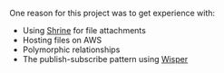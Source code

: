 One reason for this project was to get experience with:
- Using [Shrine] for file attachments
- Hosting files on AWS
- Polymorphic relationships
- The publish-subscribe pattern using [Wisper]

[day job]: http://tacchistudios.com/
[minitest]: https://github.com/seattlerb/minitest
[RSpec]: https://github.com/rspec/rspec
[Shrine]: https://github.com/shrinerb/shrine
[Wisper]: https://github.com/krisleech/wisper
